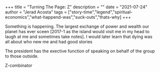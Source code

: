 +++
title = "Turning The Page: Z"
description = ""
date = "2021-07-24"
author = "Jerad Acosta"
tags = ["story-time","legend","spiritual-economics","what-happend-was","suck-outs","thats-why]
+++

Something is happening.  The largest exchange of power and wealth our planet has ever sceen [2017-1 as the island would visit me in my head to laugh at me and sometimes take notes].
I would later learn that dying was all about who new me and had good stories

The president has the exective function of speaking on behalf of the group to those outside.  

Z-combinator